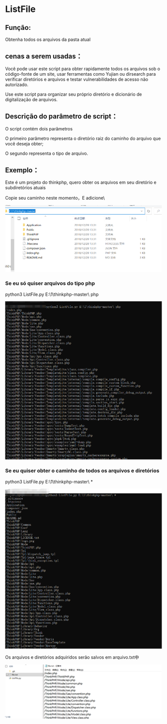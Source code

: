 # ListFile
<h2>Função:</h2>

Obtenha todos os arquivos da pasta atual

<h2>cenas a serem usadas：</h2>

Você pode usar este script para obter rapidamente todos os arquivos sob o código-fonte de um site, usar ferramentas como Yujian ou dirsearch para verificar diretórios e arquivos e testar vulnerabilidades de acesso não autorizado.


Use este script para organizar seu próprio diretório e dicionário de digitalização de arquivos.
         
<h2>Descrição do parâmetro de script：</h2>

O script contém dois parâmetros

O primeiro parâmetro representa o diretório raiz do caminho do arquivo que você deseja obter;

O segundo representa o tipo de arquivo.

<h2>Exemplo：</h2>
Este é um projeto do thinkphp, quero obter os arquivos em seu diretório e subdiretórios atuais

Copie seu caminho neste momento，E adicione\

![avatar](https://github.com/cursosbelga/ListFile2021/blob/main/1620681317(1).jpg)

<h3>Se eu só quiser arquivos do tipo php</h3>


python3 ListFile.py E:\1\thinkphp-master\ php


![avatar](https://github.com/cursosbelga/ListFile2021/blob/main/1620680922(1).jpg)

<h3>Se eu quiser obter o caminho de todos os arquivos e diretórios</h3>

python3 ListFile.py E:\1\thinkphp-master\ *


![avatar](https://github.com/cursosbelga/ListFile2021/blob/main/1620681082(1).jpg)


Os arquivos e diretórios adquiridos serão salvos em arquivo.txt中

![avatar](https://github.com/cursosbelga/ListFile2021/blob/main/1620681167(1).jpg)
